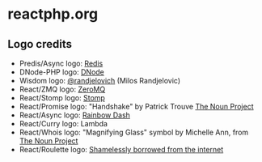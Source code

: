 # reactphp.org

## Logo credits

* Predis/Async logo: [Redis](http://redis.io/topics/sponsors)
* DNode-PHP logo: [DNode](https://github.com/substack/dnode)
* Wisdom logo: [@randjelovich](https://twitter.com/randjelovich) (Milos Randjelovic)
* React/ZMQ logo: [ZeroMQ](http://www.zeromq.org/)
* React/Stomp logo: [Stomp](http://stomp.github.com/)
* React/Promise logo: "Handshake" by Patrick Trouve [The Noun Project](http://www.thenounproject.com/)
* React/Async logo: [Rainbow Dash](http://mlp.wikia.com/wiki/Rainbow_Dash)
* React/Curry logo: Lambda
* React/Whois logo: "Magnifying Glass" symbol by Michelle Ann, from [The Noun Project](http://www.thenounproject.com/)
* React/Roulette logo: [Shamelessly borrowed from the internet](http://www.evadingmediocrity.com/wp-content/uploads/2008/09/roulette-wheel.gif)
